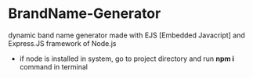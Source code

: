 # BrandName-Generator
dynamic band name generator made with EJS [Embedded Javacript]  and Express.JS framework of Node.js
- if node is installed in system, go to project directory and run **npm i** command in terminal
